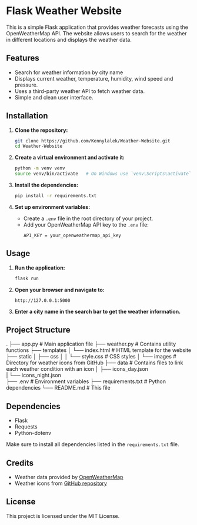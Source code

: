# Flask Weather Website

This is a simple Flask application that provides weather forecasts using the OpenWeatherMap API. The website allows users to search for the weather in different locations and displays the weather data.

## Features

- Search for weather information by city name
- Displays current weather, temperature, humidity, wind speed and pressure.
- Uses a third-party weather API to fetch weather data.
- Simple and clean user interface.

## Installation

1. **Clone the repository:**
    ```sh
    git clone https://github.com/Kennylalek/Weather-Website.git
    cd Weather-Website
    ```

2. **Create a virtual environment and activate it:**
    ```sh
    python -m venv venv
    source venv/bin/activate   # On Windows use `venv\Scripts\activate`
    ```

3. **Install the dependencies:**
    ```sh
    pip install -r requirements.txt
    ```

4. **Set up environment variables:**
    - Create a `.env` file in the root directory of your project.
    - Add your OpenWeatherMap API key to the `.env` file:
        ```
        API_KEY = your_openweathermap_api_key
        ```

## Usage

1. **Run the application:**
    ```sh
    flask run
    ```

2. **Open your browser and navigate to:**
    ```
    http://127.0.0.1:5000
    ```

3. **Enter a city name in the search bar to get the weather information.**

## Project Structure

.
├── app.py                  # Main application file
├── weather.py              # Contains utility functions
├── templates
│   └── index.html          # HTML template for the website
├── static
│   ├── css
│   │   └── style.css       # CSS styles
│   └── images              # Directory for weather icons from GitHub
├── data                    # Contains files to link each weather condition with an icon
│   ├── icons_day.json      
|   └── icons_night.json    
├── .env                    # Environment variables
├── requirements.txt        # Python dependencies
└── README.md               # This file


## Dependencies

- Flask
- Requests
- Python-dotenv

Make sure to install all dependencies listed in the `requirements.txt` file.

## Credits

- Weather data provided by [OpenWeatherMap](https://openweathermap.org/)
- Weather icons from [GitHub repository](https://github.com/Makin-Things/weather-icons.git)

## License

This project is licensed under the MIT License.
